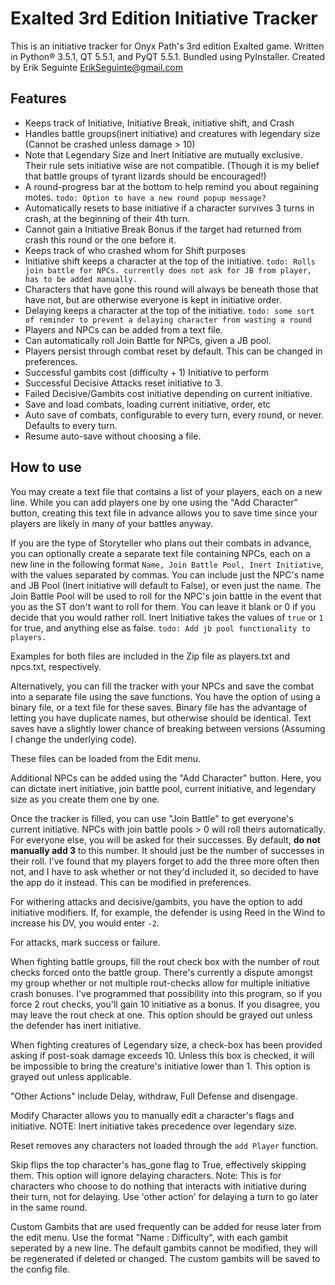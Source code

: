 # Exalted 3rd Edition Initiative Tracker

This is an initiative tracker for Onyx Path's 3rd edition Exalted game. Written in Python® 3.5.1, QT 5.5.1, and PyQT 5.5.1. Bundled using PyInstaller. Created by Erik Seguinte <ErikSeguinte@gmail.com>

## Features

*   Keeps track of Initiative, Initiative Break, initiative shift, and Crash
*   Handles battle groups(inert initiative) and creatures with legendary size (Cannot be crashed unless damage > 10)
  *   Note that Legendary Size and Inert Initiative are mutually exclusive. Their rule sets initiative wise are not compatible. (Though it is my belief that battle groups of tyrant lizards should be encouraged!)
*   A round-progress bar at the bottom to help remind you about regaining motes.
    `todo: Option to have a new round popup message?`
*   Automatically resets to base initiative if a character survives 3 turns in crash,
    at the beginning of their 4th turn.
*   Cannot gain a Initiative Break Bonus if the target had returned from crash this
    round or the one before it.
*   Keeps track of who crashed whom for Shift purposes
*   Initiative shift keeps a character at the top of the initiative.
    `todo: Rolls join battle for NPCs. currently does not ask for JB from player, has to be added manually.`
*   Characters that have gone this round will always be beneath those that have not,
    but are otherwise everyone is kept in initiative order.
*   Delaying keeps a character at the top of the initiative.
    `todo: some sort of reminder to prevent a delaying character from wasting a round`
*   Players and NPCs can be added from a text file.
*   Can automatically roll Join Battle for NPCs, given a JB pool.
*   Players persist through combat reset by default. This can be changed in preferences.
*   Successful gambits cost (difficulty + 1) Initiative to perform
*   Successful Decisive Attacks reset initiative to 3.
*   Failed Decisive/Gambits cost initiative depending on current initiative.
*   Save and load combats, loading current initiative, order, etc
*   Auto save of combats, configurable to every turn, every round, or never. Defaults to every turn.
*   Resume auto-save without choosing a file.



## How to use
You may create a text file that contains a list of your players, each on a new line. While you
can add players one by one using the "Add Character" button, creating this text file in
advance allows you to save time since your players are likely in many of your
battles anyway.

If you are the type of Storyteller who plans out their combats in advance, you can
optionally create a separate text file containing NPCs, each on a new line in the
following format `Name, Join Battle Pool, Inert Initiative`, with the values
separated by commas. You can include just the NPC's name and JB Pool (Inert
initiative will default to False), or even just the name. The Join Battle Pool will
be used to roll for the NPC's join battle in the event that you as the ST don't
want to roll for them. You can leave it blank or 0 if you decide that you would
rather roll. Inert Initiative takes the values of `true` or `1` for true, and anything
 else as false. `todo: Add jb pool functionality to players.`

Examples for both files are included in the Zip file as players.txt and npcs.txt, respectively.

Alternatively, you can fill the tracker with your NPCs and save the combat into a separate file using the save functions.
You have the option of using a binary file, or a text file for these saves. Binary file has
the advantage of letting you have duplicate names, but otherwise should be identical.
Text saves have a slightly lower chance of breaking between versions (Assuming I change the underlying code).

These files can be loaded from the Edit menu.

Additional NPCs can be added using the "Add Character" button. Here, you can dictate inert
 initiative, join battle pool, current initiative, and legendary size as you create them one by one.

Once the tracker is filled, you can use "Join Battle" to get everyone's current
initiative. NPCs with join battle pools > 0 will roll theirs automatically. For everyone
else, you will be asked for their successes. By default, **do not manually add 3**
to this number. It
should just be the number of successes in their roll. I've found that my players forget
 to add the three more often then not, and I have to ask whether or not they'd
 included it, so decided to have the app do it instead. This can be modified in preferences.

For withering attacks and decisive/gambits, you have the option to add initiative
modifiers. If, for example, the defender is using Reed in the Wind to increase his
DV, you would enter `-2`.

For attacks, mark success or failure.

When fighting battle groups, fill the rout check box with the number of rout checks forced onto the battle group.
There's currently a dispute amongst my group whether or not multiple rout-checks allow for multiple
initiative crash bonuses. I've programmed that possibility into this program, so if you force 2 rout checks, you'll
gain 10 initiative as a bonus. If you disagree, you may leave the rout check at one. This option should be grayed
out unless the defender has inert initiative.

When fighting creatures of Legendary size, a check-box has been provided asking if post-soak damage exceeds 10.
Unless this box is checked, it will be impossible to bring the creature's initiative lower than 1. This option
is grayed out unless applicable.

"Other Actions" include Delay, withdraw, Full Defense and disengage.

Modify Character allows you to manually edit a character's flags and initiative. NOTE: Inert initiative takes
precedence over legendary size.

Reset removes any characters not loaded through the `add Player` function.

Skip flips the top character's has_gone flag to True, effectively skipping them.
This option will ignore delaying characters. Note: This is for characters who choose
to do nothing that interacts with initiative during their turn, not for delaying. Use
'other action' for delaying a turn to go later in the same round.

Custom Gambits that are used frequently can be added for reuse later from the edit menu.
Use the format "Name : Difficulty", with each gambit seperated by a new line. The default
gambits cannot be modified, they will be regenerated if deleted or changed.
The custom gambits will be saved to the config file.
